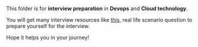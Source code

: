 This folder is for __interview preparation__ in __Devops__ and __Cloud technology__.

You will get many interview resources like [this](https://cloudvikas.com/aws-interview-questions), real life scenario question to prepare yourself for the interview. 

Hope it helps you in your journey!


